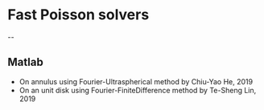 # Fast Poisson solvers
--

## Matlab
* On annulus using Fourier-Ultraspherical method by Chiu-Yao He, 2019
* On an unit disk using Fourier-FiniteDifference method by Te-Sheng Lin, 2019
 